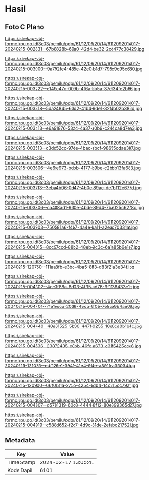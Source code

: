 # Hasil

## Foto C Plano

https://sirekap-obj-formc.kpu.go.id/3c03/pemilu/pdpr/61/12/09/20/14/6112092014017-20240215-002831--67b8828b-69a0-42d4-be32-2cd477c38429.jpg

https://sirekap-obj-formc.kpu.go.id/3c03/pemilu/pdpr/61/12/09/20/14/6112092014017-20240215-003000--9a792fe4-485e-42e0-b1d7-795c9c95c680.jpg

https://sirekap-obj-formc.kpu.go.id/3c03/pemilu/pdpr/61/12/09/20/14/6112092014017-20240215-003222--e149c47c-009b-4f6a-bb5a-37e134fe2b66.jpg

https://sirekap-obj-formc.kpu.go.id/3c03/pemilu/pdpr/61/12/09/20/14/6112092014017-20240215-003318--5da24845-63d2-41b4-9de1-32f4b02b386d.jpg

https://sirekap-obj-formc.kpu.go.id/3c03/pemilu/pdpr/61/12/09/20/14/6112092014017-20240215-003413--e6a91876-5324-4a37-a0b9-c244ca8d7ea3.jpg

https://sirekap-obj-formc.kpu.go.id/3c03/pemilu/pdpr/61/12/09/20/14/6112092014017-20240215-003513--c3dd52cc-97de-4bac-abcf-98655cdae387.jpg

https://sirekap-obj-formc.kpu.go.id/3c03/pemilu/pdpr/61/12/09/20/14/6112092014017-20240215-003606--4e6fe973-bdbb-4177-b9be-c2bbb13fa683.jpg

https://sirekap-obj-formc.kpu.go.id/3c03/pemilu/pdpr/61/12/09/20/14/6112092014017-20240215-003713--3eba4b06-0d47-4b0e-89ac-de7bf12e677d.jpg

https://sirekap-obj-formc.kpu.go.id/3c03/pemilu/pdpr/61/12/09/20/14/6112092014017-20240215-003806--ca488ad1-930e-4bde-89d4-7ba025c6278c.jpg

https://sirekap-obj-formc.kpu.go.id/3c03/pemilu/pdpr/61/12/09/20/14/6112092014017-20240215-003903--750581a6-f4b7-4a4e-ba11-a2eac70331af.jpg

https://sirekap-obj-formc.kpu.go.id/3c03/pemilu/pdpr/61/12/09/20/14/6112092014017-20240215-004015--8cc97ccd-88b2-48eb-9c3c-6a1a85b6e1e7.jpg

https://sirekap-obj-formc.kpu.go.id/3c03/pemilu/pdpr/61/12/09/20/14/6112092014017-20240215-120750--111aa8fb-e3bc-4ba5-8ff3-d83f21a3e34f.jpg

https://sirekap-obj-formc.kpu.go.id/3c03/pemilu/pdpr/61/12/09/20/14/6112092014017-20240215-004302--4cc3f88a-8d03-4f35-ad76-9f1136433c1c.jpg

https://sirekap-obj-formc.kpu.go.id/3c03/pemilu/pdpr/61/12/09/20/14/6112092014017-20240215-004401--71e1ecca-2039-45ca-9f05-7e5ce9b4ae06.jpg

https://sirekap-obj-formc.kpu.go.id/3c03/pemilu/pdpr/61/12/09/20/14/6112092014017-20240215-004449--40a81525-5b36-447f-9255-10e6ca0b1b4c.jpg

https://sirekap-obj-formc.kpu.go.id/3c03/pemilu/pdpr/61/12/09/20/14/6112092014017-20240215-004536--23872435-c8bb-46fe-a673-c31f5425cce6.jpg

https://sirekap-obj-formc.kpu.go.id/3c03/pemilu/pdpr/61/12/09/20/14/6112092014017-20240215-121025--edf126e1-3941-41e4-9f4e-a391fea35034.jpg

https://sirekap-obj-formc.kpu.go.id/3c03/pemilu/pdpr/61/12/09/20/14/6112092014017-20240215-120900--66f0131a-275b-4254-9db4-14c315cc79af.jpg

https://sirekap-obj-formc.kpu.go.id/3c03/pemilu/pdpr/61/12/09/20/14/6112092014017-20240215-004807--d5781319-60c8-4444-8f12-80e399365d27.jpg

https://sirekap-obj-formc.kpu.go.id/3c03/pemilu/pdpr/61/12/09/20/14/6112092014017-20240215-004919--c588d652-f2c7-4d9c-81de-2efabc217521.jpg


## Metadata

| Key        | Value               |
| ---------- | ------------------- |
| Time Stamp | 2024-02-17 13:05:41 |
| Kode Dapil | 6101                |



